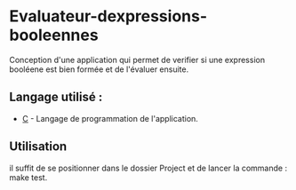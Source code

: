 # Evaluateur-dexpressions-booleennes
Conception d'une application qui permet de verifier si une expression booléene est bien formée et de l'évaluer ensuite.

## Langage utilisé :

- [C](https://fr.wikipedia.org/wiki/C_(langage)) - Langage de programmation de l'application.

## Utilisation
il suffit de se positionner dans le dossier Project et de lancer la commande : make test.

